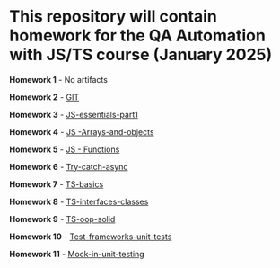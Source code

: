 # This repository will contain homework for the QA Automation with JS/TS course (January 2025)

**Homework 1** - No artifacts

**Homework 2** - [GIT](https://github.com/leogasmus/R_D-QA-Auto-TS-1/pull/1)

**Homework 3** - [JS-essentials-part1](https://github.com/leogasmus/R_D-QA-Auto-TS-1/pull/4)

**Homework 4** - [JS -Arrays-and-objects](https://github.com/leogasmus/R_D-QA-Auto-TS-1/pull/5)

**Homework 5** - [JS - Functions](https://github.com/leogasmus/R_D-QA-Auto-TS-1/pull/6)

**Homework 6** - [Try-catch-async](https://github.com/leogasmus/R_D-QA-Auto-TS-1/pull/7)

**Homework 7** - [TS-basics](https://github.com/leogasmus/R_D-QA-Auto-TS-1/pull/8)

**Homework 8** - [TS-interfaces-classes](https://github.com/leogasmus/R_D-QA-Auto-TS-1/pull/9)

**Homework 9** - [TS-oop-solid](https://github.com/leogasmus/R_D-QA-Auto-TS-1/pull/10)

**Homework 10** - [Test-frameworks-unit-tests](https://github.com/leogasmus/R_D-QA-Auto-TS-1/pull/11)

**Homework 11** - [Mock-in-unit-testing](https://github.com/leogasmus/R_D-QA-Auto-TS-1/pull/12)
